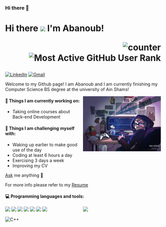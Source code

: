 ### Hi there 👋

<!--
**Abanoub321/Abanoub321** is a ✨ _special_ ✨ repository because its `README.md` (this file) appears on your GitHub profile.
-->

<!-- <div align="center">

### Hi, i'm Abanoub 👋 👨‍💻 
:octocat:

<!-- ![counter](https://en4u5rphp26v6e8.m.pipedream.net)

![Most Active GitHub User Rank](https://enksdv5x6tt42mz.m.pipedream.net) -->

<!-- </div>

~~- 🔭 I’m currently working on Graduation Project 👨‍🎓~~
- 🤔 I’m looking for help with Payment Gatways

<div align="center">

[![Abanoub's github stats](https://github-readme-stats.vercel.app/api?username=Abanoub321&count_private=true&show_icons=true&theme=radical)](https://github.com/anuraghazra/github-readme-stats) -->

<h1 align="left">Hi there  <img src="https://raw.githubusercontent.com/iampavangandhi/iampavangandhi/master/gifs/Hi.gif" width="30px">
I'm Abanoub!
<div align=right>

![counter](https://en4u5rphp26v6e8.m.pipedream.net)
![Most Active GitHub User Rank](https://enksdv5x6tt42mz.m.pipedream.net)

</div>

</h1>


[![Linkedin](https://img.shields.io/badge/-LinkedIn-blue?style=flat&logo=Linkedin&logoColor=white)](https://www.linkedin.com/in/abanoub-milad/)
[![Gmail](https://img.shields.io/badge/-Gmail-c14438?style=flat&logo=Gmail&logoColor=white)](mailto:abanoubmilad12@gmail.com)

Welcome to my Github page! I am Abanoub and I am currently finishing my Computer Science BS degree at the university of Ain Shams!  

<img align="right" alt="img" src="https://github.com/abanoub321/abanoub321/blob/main/cover_image.jpg" width="50%" height="auto" />


#### 🌱 Things I am currently working on:   
- Taking online courses about Back-end Development 

#### :muscle: Things I am challenging myself with:
- Waking up earlier to make good use of the day
- Coding at least 6 hours a day
- Exercising 3 days a week
- Improving my CV

[Ask](https://github.com/abanoub321/abanoub321/discussions/new?category=q-a) me anything 💭

For more info please refer to my [Resume](https://drive.google.com/file/d/18hnPM4xIm5pXwPvRUgvZrSVydlwkcYBq/view?usp=share_link)


#### :computer: Programming languages and tools: 
<p>
	<img width="50%" align="right" src="https://github-readme-stats.vercel.app/api?username=abanoub321&show_icons=true&hide_border=true" />


<img src="https://img.shields.io/badge/-JavaScript-eed718?style=flat&logo=javascript&logoColor=ffffff">
<img src="https://img.shields.io/badge/-typescript-0000ff?style=flat&logo=typescript&logoColor=fff">
<img src="https://img.shields.io/badge/-MongoDB-4DB33D?style=flat&logo=mongodb&logoColor=FFFFFF">
<img src="https://img.shields.io/badge/-Express.js-787878?style=flat">
<img src="https://img.shields.io/badge/-Node.js-3C873A?style=flat&logo=Node.js&logoColor=white">
<img src="https://img.shields.io/badge/-GraphQL-e535ab?style=flat&logo=graphql&logoColor=FFFFFF">
<img src="https://img.shields.io/badge/problem-solving-green">

<br>

![C++](https://img.shields.io/badge/c++-%2300599C.svg?style=for-the-badge&logo=c%2B%2B&logoColor=white)
